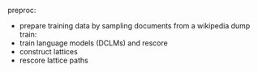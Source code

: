 preproc:
  - prepare training data by sampling documents from a wikipedia dump
train: 
  - train language models (DCLMs) and rescore
  - construct lattices
  - rescore lattice paths
